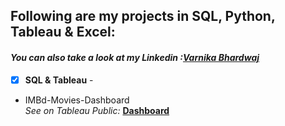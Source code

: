 ## Following are my projects in SQL, Python, Tableau & Excel: <br />
#### *You can also take a look at my Linkedin :[Varnika Bhardwaj](www.linkedin.com/in/varnika-bhardwaj07/)* <br />

- [x] **SQL & Tableau** - 
- IMBd-Movies-Dashboard<br />
*See on Tableau Public:* **[Dashboard](https://public.tableau.com/views/IMBDmoviesdashboard/Dashboard1?:language=en-US&publish=yes&:sid=&:display_count=n&:origin=viz_share_link)**<br />
